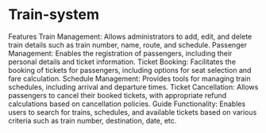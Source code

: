 # Train-system
 Features
Train Management: Allows administrators to add, edit, and delete train details such as train number, name, route, and schedule.
Passenger Management: Enables the registration of passengers, including their personal details and ticket information.
Ticket Booking: Facilitates the booking of tickets for passengers, including options for seat selection and fare calculation.
Schedule Management: Provides tools for managing train schedules, including arrival and departure times.
Ticket Cancellation: Allows passengers to cancel their booked tickets, with appropriate refund calculations based on cancellation policies.
Guide Functionality: Enables users to search for trains, schedules, and available tickets based on various criteria such as train number, destination, date, etc.
